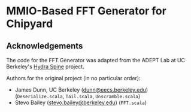 # MMIO-Based FFT Generator for Chipyard

## Acknowledgements
The code for the FFT Generator was adapted from the ADEPT Lab at UC Berkeley's [Hydra Spine](https://adept.eecs.berkeley.edu/projects/hydra-spine/) project.

Authors for the original project (in no particular order):
- James Dunn, UC Berkeley (dunn@eecs.berkeley.edu) (`Deserialize.scala`, `Tail.scala`, `Unscramble.scala`)
- Stevo Bailey (stevo.bailey@berkeley.edu) (`FFT.scala`)
